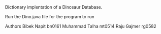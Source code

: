 Dictionary implentation of a Dinosaur Database.

Run the Dino.java file for the program to run

Authors 
  Bibek Napit bn0161
  Muhammad Talha mt0514
  Raju Gajmer rg0582
